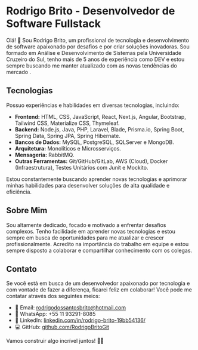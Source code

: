 # Rodrigo Brito - Desenvolvedor de Software Fullstack

Olá! 👋 Sou Rodrigo Brito, um profissional de tecnologia e desenvolvimento de software apaixonado por desafios e por criar soluções inovadoras. Sou formado em Análise e Desenvolvimento de Sistemas pela Universidade Cruzeiro do Sul, tenho mais de 5 anos de experiência como DEV e estou sempre buscando me manter atualizado com as novas tendências do mercado .

## Tecnologias

Possuo experiências e habilidades em diversas tecnologias, incluindo:

- **Frontend:** HTML, CSS, JavaScript, React, Next.js, Angular, Bootstrap, Tailwind CSS, Materialize CSS, Thymeleaf.
- **Backend:** Node.js, Java, PHP, Laravel, Blade, Prisma.io, Spring Boot, Spring Data, Spring JPA, Spring Hibernate.
- **Bancos de Dados:** MySQL, PostgreSQL, SQLServer e MongoDB.
- **Arquitetura:** Monolíticos e Microsserviços.
- **Mensageria:** RabbitMQ.
- **Outras Ferramentas:** Git/GitHub/GitLab, AWS (Cloud), Docker (Infraestrutura), Testes Unitários com Junit e Mockito.

Estou constantemente buscando aprender novas tecnologias e aprimorar minhas habilidades para desenvolver soluções de alta qualidade e eficiência.

## Sobre Mim

Sou altamente dedicado, focado e motivado a enfrentar desafios complexos. Tenho facilidade em aprender novas tecnologias e estou sempre em busca de oportunidades para me atualizar e crescer profissionalmente. Acredito na importância do trabalho em equipe e estou sempre disposto a colaborar e compartilhar conhecimento com os colegas.

## Contato

Se você está em busca de um desenvolvedor apaixonado por tecnologia e com vontade de fazer a diferença, ficarei feliz em colaborar! Você pode me contatar através dos seguintes meios:

- 📧 Email: rodrigodossantosbrito@hotmail.com
- 📱 WhatsApp: +55 11 93291-8085
- 🔗 LinkedIn: [linkedin.com/in/rodrigo-brito-19bb54136/](https://www.linkedin.com/in/rodrigo-brito-19bb54136/)
- 💻 GitHub: [github.com/RodrigoBritoGit](https://github.com/RodrigoBritoGit)

Vamos construir algo incrível juntos! 🚀🚀

